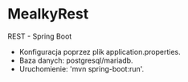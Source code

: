 # MealkyRest
REST -  Spring Boot
- Konfiguracja poprzez plik application.properties.
- Baza danych: postgresql/mariadb.
- Uruchomienie: 'mvn spring-boot:run'.
